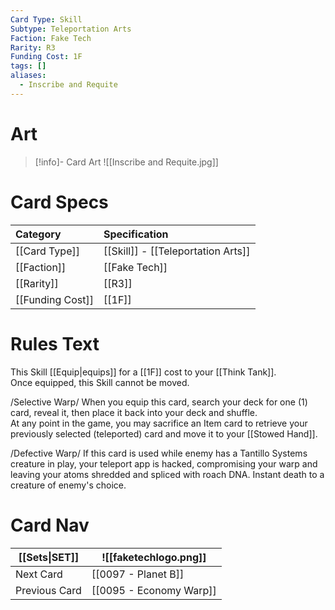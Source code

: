 ```yaml
---
Card Type: Skill
Subtype: Teleportation Arts
Faction: Fake Tech
Rarity: R3
Funding Cost: 1F
tags: []
aliases:
  - Inscribe and Requite
---
```

# Art

> [!info]- Card Art
> ![[Inscribe and Requite.jpg]]

# Card Specs

| Category | Specification| 
| :--- | :--- |
| [[Card Type]] | [[Skill]] - [[Teleportation Arts]] |  
| [[Faction]] | [[Fake Tech]] |  
| [[Rarity]] | [[R3]] | 
| [[Funding Cost]] | [[1F]] |  

# Rules Text  

This Skill [[Equip|equips]] for a [[1F]] cost to your [[Think Tank]].  
Once equipped, this Skill cannot be moved.  

/Selective Warp/ When you equip this card, search your deck for one (1) card, reveal it, then place it back into your deck and shuffle.   
At any point in the game, you may sacrifice an Item card to retrieve your previously selected (teleported) card and move it to your [[Stowed Hand]].  

/Defective Warp/ If this card is used while enemy has a Tantillo Systems creature in play, your teleport app is hacked, compromising your warp and leaving your atoms shredded and spliced with roach DNA.
Instant death to a creature of enemy's choice.  

# Card Nav

| [[Sets\|SET]]           | ![[faketechlogo.png]]          |
| ------------- | ------------------------------ |
| Next Card     | [[0097 - Planet B]] |
| Previous Card | [[0095 - Economy Warp]]         |


